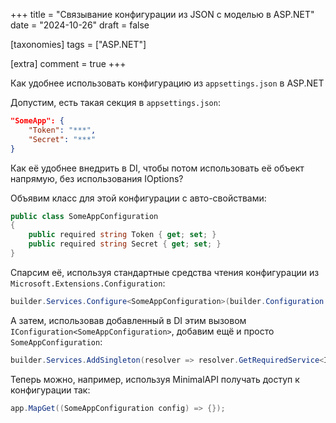 +++
title = "Связывание конфигурации из JSON с моделью в ASP.NET"
date = "2024-10-26"
draft = false

[taxonomies]
tags = ["ASP.NET"]

[extra]
comment = true
+++

Как удобнее использовать конфигурацию из `appsettings.json` в ASP.NET

<!--more-->

Допустим, есть такая секция в `appsettings.json`:

```json
"SomeApp": {
    "Token": "***",
    "Secret": "***"
}
```
Как её удобнее внедрить в DI, чтобы потом использовать её объект напрямую, без использования IOptions<SomeType>?

Объявим класс для этой конфигурации с авто-свойствами:

```cs
public class SomeAppConfiguration
{
    public required string Token { get; set; }
    public required string Secret { get; set; }
}
```

Спарсим её, используя стандартные средства чтения конфигурации из `Microsoft.Extensions.Configuration`:

```cs
builder.Services.Configure<SomeAppConfiguration>(builder.Configuration.GetRequiredSection("SomeApp"));
```

А затем, использовав добавленный в DI этим вызовом `IConfiguration<SomeAppConfiguration>`, добавим ещё и просто `SomeAppConfiguration`:

```cs
builder.Services.AddSingleton(resolver => resolver.GetRequiredService<IOptions<SomeAppConfiguration>>().Value);
```

Теперь можно, например, используя MinimalAPI получать доступ к конфигурации так:

```cs
app.MapGet((SomeAppConfiguration config) => {});
```
